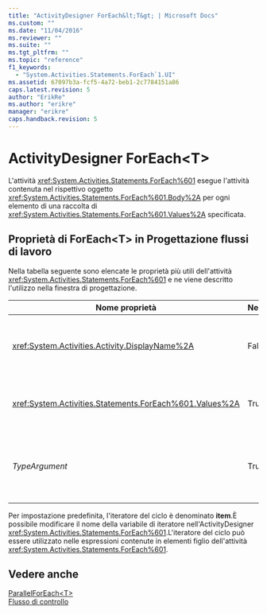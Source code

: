 ```yaml
---
title: "ActivityDesigner ForEach&lt;T&gt; | Microsoft Docs"
ms.custom: ""
ms.date: "11/04/2016"
ms.reviewer: ""
ms.suite: ""
ms.tgt_pltfrm: ""
ms.topic: "reference"
f1_keywords: 
  - "System.Activities.Statements.ForEach`1.UI"
ms.assetid: 67097b3a-fcf5-4a72-beb1-2c7784151a86
caps.latest.revision: 5
author: "ErikRe"
ms.author: "erikre"
manager: "erikre"
caps.handback.revision: 5
---
```

# ActivityDesigner ForEach&lt;T&gt;
L'attività <xref:System.Activities.Statements.ForEach%601> esegue l'attività contenuta nel rispettivo oggetto <xref:System.Activities.Statements.ForEach%601.Body%2A> per ogni elemento di una raccolta di  <xref:System.Activities.Statements.ForEach%601.Values%2A> specificata.  
  
## Proprietà di ForEach\<T\> in Progettazione flussi di lavoro  
 Nella tabella seguente sono elencate le proprietà più utili dell'attività <xref:System.Activities.Statements.ForEach%601> e ne viene descritto l'utilizzo nella finestra di progettazione.  
  
|Nome proprietà|Necessaria|Utilizzo|  
|--------------------|----------------|--------------|  
|<xref:System.Activities.Activity.DisplayName%2A>|False|Nome descrittivo dell'attività <xref:System.Activities.Statements.ForEach%601>.Il valore predefinito è ForEach\<Int32\>.Sebbene non sia obbligatorio specificare il valore di <xref:System.Activities.Activity.DisplayName%2A>, è consigliabile farlo.|  
|<xref:System.Activities.Statements.ForEach%601.Values%2A>|True|Raccolta di elementi da scorrere.Per impostare la proprietà <xref:System.Activities.Statements.ForEach%601.Values%2A>, digitare un'espressione [!INCLUDE[vbprvb](../code-quality/includes/vbprvb_md.md)] nella casella **Values** nell'ActivityDesigner **ForEach\<T\>** o nella griglia delle proprietà.|  
|*TypeArgument*|True|Tipo degli elementi della raccolta <xref:System.Activities.Statements.ForEach%601.Values%2A> specificato dal parametro generico *T*.Per impostazione predefinita, la proprietà *TypeArgument* è impostata su **Int32**.Per cambiare il tipo, modificare il valore di *TypeArgument* nella casella combinata della griglia delle proprietà.|  
  
 Per impostazione predefinita, l'iteratore del ciclo è denominato **item**.È possibile modificare il nome della variabile di iteratore nell'ActivityDesigner <xref:System.Activities.Statements.ForEach%601>.L'iteratore del ciclo può essere utilizzato nelle espressioni contenute in elementi figlio dell'attività <xref:System.Activities.Statements.ForEach%601>.  
  
## Vedere anche  
 [ParallelForEach\<T\>](../workflow-designer/parallelforeach-t-activity-designer.md)   
 [Flusso di controllo](../workflow-designer/control-flow-activity-designers.md)